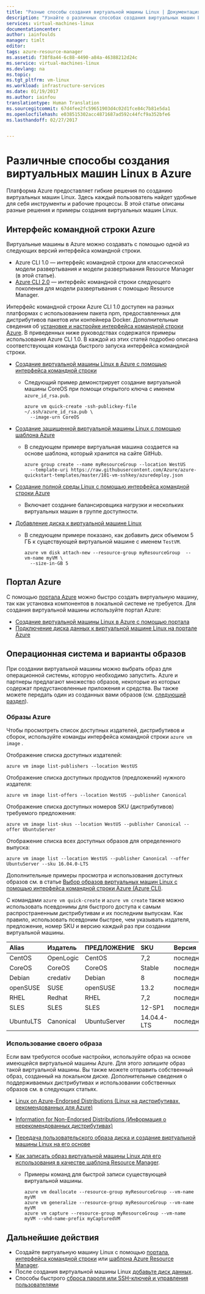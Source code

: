 ```yaml
---
title: "Разные способы создания виртуальной машины Linux | Документация Майкрософт"
description: "Узнайте о различных способах создания виртуальных машин Linux в Azure, а также воспользуйтесь ссылками на инструменты и руководства по каждому из этих способов."
services: virtual-machines-linux
documentationcenter: 
author: iainfoulds
manager: timlt
editor: 
tags: azure-resource-manager
ms.assetid: f38f8a44-6c88-4490-a84a-46388212d24c
ms.service: virtual-machines-linux
ms.devlang: na
ms.topic: 
ms.tgt_pltfrm: vm-linux
ms.workload: infrastructure-services
ms.date: 01/19/2017
ms.author: iainfou
translationtype: Human Translation
ms.sourcegitcommit: 67d4fee2fc59651903d4c02d1fce84c7b81e5da1
ms.openlocfilehash: e038515302acc4871687ad592c44fcf9a352bfe6
ms.lasthandoff: 02/27/2017


---
```

# <a name="different-ways-to-create-a-linux-virtual-machine-in-azure"></a>Различные способы создания виртуальных машин Linux в Azure
Платформа Azure предоставляет гибкие решения по созданию виртуальных машин Linux. Здесь каждый пользователь найдет удобные для себя инструменты и рабочие процессы. В этой статье описаны разные решения и примеры создания виртуальных машин Linux.

## <a name="azure-cli"></a>Интерфейс командной строки Azure
Виртуальные машины в Azure можно создавать с помощью одной из следующих версий интерфейса командной строки.

- Azure CLI 1.0 — интерфейс командной строки для классической модели развертывания и модели развертывания Resource Manager (в этой статье).
- [Azure CLI 2.0](virtual-machines-linux-creation-choices.md) — интерфейс командной строки следующего поколения для модели развертывания с помощью Resource Manager.

Интерфейс командной строки Azure CLI 1.0 доступен на разных платформах с использованием пакета npm, предоставленных для дистрибутивов пакетов или контейнера Docker. Дополнительные сведения об [установке и настройке интерфейса командной строки Azure](../xplat-cli-install.md). В приведенных ниже руководствах содержатся примеры использования Azure CLI 1.0. В каждой из этих статей подробно описана соответствующая команда быстрого запуска интерфейса командной строки.

* [Создание виртуальной машины Linux в Azure с помощью интерфейса командной строки](virtual-machines-linux-quick-create-cli-nodejs.md?toc=%2fazure%2fvirtual-machines%2flinux%2ftoc.json)
  
  * Следующий пример демонстрирует создание виртуальной машины CoreOS при помощи открытого ключа с именем `azure_id_rsa.pub`.
    
    ```azurecli
    azure vm quick-create -ssh-publickey-file ~/.ssh/azure_id_rsa.pub \
      --image-urn CoreOS
    ```
* [Создание защищенной виртуальной машины Linux с помощью шаблона Azure](virtual-machines-linux-create-ssh-secured-vm-from-template.md?toc=%2fazure%2fvirtual-machines%2flinux%2ftoc.json)
  
  * В следующем примере виртуальная машина создается на основе шаблона, который хранится на сайте GitHub.
    
    ```azurecli
    azure group create --name myResourceGroup --location WestUS 
      --template-uri https://raw.githubusercontent.com/Azure/azure-quickstart-templates/master/101-vm-sshkey/azuredeploy.json
    ```
* [Создание полной среды Linux с помощью интерфейса командной строки Azure](virtual-machines-linux-create-cli-complete-nodejs.md?toc=%2fazure%2fvirtual-machines%2flinux%2ftoc.json)
  
  * Включает создание балансировщика нагрузки и нескольких виртуальных машин в группе доступности.
* [Добавление диска к виртуальной машине Linux](virtual-machines-linux-add-disk.md?toc=%2fazure%2fvirtual-machines%2flinux%2ftoc.json)
  
  * В следующем примере показано, как добавить диск объемом 5 ГБ к существующей виртуальной машине с именем `TestVM`.
    
    ```azurecli
    azure vm disk attach-new --resource-group myResourceGroup  --vm-name myVM \
      --size-in-GB 5
    ```

## <a name="azure-portal"></a>Портал Azure
С помощью [портала Azure](https://portal.azure.com) можно быстро создать виртуальную машину, так как установка компонентов в локальной системе не требуется. Для создания виртуальной машины используйте портал Azure:

* [Создание виртуальной машины Linux в Azure с помощью портала](virtual-machines-linux-quick-create-portal.md?toc=%2fazure%2fvirtual-machines%2flinux%2ftoc.json) 
* [Подключение диска данных к виртуальной машине Linux на портале Azure](virtual-machines-linux-attach-disk-portal.md?toc=%2fazure%2fvirtual-machines%2flinux%2ftoc.json)

## <a name="operating-system-and-image-choices"></a>Операционная система и варианты образов
При создании виртуальной машины можно выбрать образ для операционной системы, которую необходимо запустить. Azure и партнеры предлагают множество образов, некоторые из которых содержат предустановленные приложения и средства. Вы также можете передать один из созданных вами образов (см. [следующий раздел](#use-your-own-image)).

### <a name="azure-images"></a>Образы Azure
Чтобы просмотреть список доступных издателей, дистрибутивов и сборок, используйте команды интерфейса командной строки `azure vm image` .

Отображение списка доступных издателей:

```azurecli
azure vm image list-publishers --location WestUS
```

Отображение списка доступных продуктов (предложений) нужного издателя:

```azurecli
azure vm image list-offers --location WestUS --publisher Canonical
```

Отображение списка доступных номеров SKU (дистрибутивов) требуемого предложения:

```azurecli
azure vm image list-skus --location WestUS --publisher Canonical --offer UbuntuServer
```

Отображение списка всех доступных образов для определенного выпуска:

```azurecli
azure vm image list --location WestUS --publisher Canonical --offer UbuntuServer --sku 16.04.0-LTS
```

Дополнительные примеры просмотра и использования доступных образов см. в статье [Выбор образов виртуальных машин Linux с помощью интерфейса командной строки Azure (Azure CLI)](virtual-machines-linux-cli-ps-findimage.md?toc=%2fazure%2fvirtual-machines%2flinux%2ftoc.json).

С командами `azure vm quick-create` и `azure vm create` также можно использовать псевдонимы для быстрого доступа к самым распространенным дистрибутивам и их последним выпускам. Как правило, использовать псевдоним быстрее, чем указывать издателя, предложение, номер SKU и версию каждый раз при создании виртуальной машины.

| Alias | Издатель | ПРЕДЛОЖЕНИЕ | SKU | Версия |
|:--- |:--- |:--- |:--- |:--- |
| CentOS |OpenLogic |CentOS |7,2 |последних |
| CoreOS |CoreOS |CoreOS |Stable |последняя |
| Debian |credativ |Debian |8 |последняя |
| openSUSE |SUSE |openSUSE |13.2 |последних |
| RHEL |Redhat |RHEL |7,2 |последних |
| SLES |SLES |SLES |12-SP1 |последних |
| UbuntuLTS |Canonical |UbuntuServer |14.04.4-LTS |последних |

### <a name="use-your-own-image"></a>Использование своего образа
Если вам требуются особые настройки, используйте образ на основе имеющейся виртуальной машины Azure. Для этого *запишите* образ такой виртуальной машины. Вы также можете отправить собственный образ, созданный на локальном диске. Дополнительные сведения о поддерживаемых дистрибутивах и использовании собственных образов см. в следующих статьях.

* [Linux on Azure-Endorsed Distributions (Linux на дистрибутивах, рекомендованных для Azure)](virtual-machines-linux-endorsed-distros.md?toc=%2fazure%2fvirtual-machines%2flinux%2ftoc.json)
* [Information for Non-Endorsed Distributions (Информация о нерекомендованных дистрибутивах)](virtual-machines-linux-create-upload-generic.md?toc=%2fazure%2fvirtual-machines%2flinux%2ftoc.json)
* [Передача пользовательского образа диска и создание виртуальной машины Linux на его основе](virtual-machines-linux-upload-vhd.md?toc=%2fazure%2fvirtual-machines%2flinux%2ftoc.json)
* [Как записать образ виртуальной машины Linux для его использования в качестве шаблона Resource Manager](virtual-machines-linux-capture-image.md?toc=%2fazure%2fvirtual-machines%2flinux%2ftoc.json).
  
  * Примеры команд для быстрой записи существующей виртуальной машины.
    
    ```azurecli
    azure vm deallocate --resource-group myResourceGroup --vm-name myVM
    azure vm generalize --resource-group myResourceGroup --vm-name myVM
    azure vm capture --resource-group myResourceGroup --vm-name myVM --vhd-name-prefix myCapturedVM
    ```

## <a name="next-steps"></a>Дальнейшие действия
* Создайте виртуальную машину Linux с помощью [портала](virtual-machines-linux-quick-create-portal.md?toc=%2fazure%2fvirtual-machines%2flinux%2ftoc.json), [интерфейса командной строки](virtual-machines-linux-quick-create-cli.md?toc=%2fazure%2fvirtual-machines%2flinux%2ftoc.json) или [шаблона Azure Resource Manager](virtual-machines-linux-cli-deploy-templates.md?toc=%2fazure%2fvirtual-machines%2flinux%2ftoc.json).
* После создания виртуальной машины Linux [добавьте диск данных](virtual-machines-linux-add-disk.md?toc=%2fazure%2fvirtual-machines%2flinux%2ftoc.json).
* Способы быстрого [сброса пароля или SSH-ключей и управления пользователями](virtual-machines-linux-using-vmaccess-extension.md?toc=%2fazure%2fvirtual-machines%2flinux%2ftoc.json)


